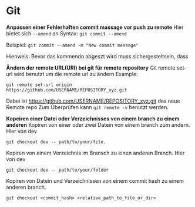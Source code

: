 # Git 

**Anpassen einer Fehlerhaften commit massage vor push zu remote**
Hier bietet sich `--amend` an 
Syntax: `git commit --amend`

Beispiel: `git commit --amend -m "New commit message"`

Hienweis: Bevor das kommendo abgeszt wird muss sichergesteltsein, dass 

**Ändern der remote URL(URI) bei git für remote repository**
Git remote set-url wird benutzt um die remote url zu ändern
Example:

`git remote set-url origin https://github.com/USERNAME/REPOSITORY_xyz.git`

Dabei ist https://github.com/USERNAME/REPOSITORY_xyz.git das neue Remote repo
Zum Überprüfen kann `git remote -v` benutzt werden. 


**Kopeiren einer Datei oder Verzeichnisses von einem branch zu einem anderen**
Kopiren von einer oder zwei Datein von einem branch zum andern. Hier von dev

`git checkout dev -- path/to/your/file.`

Kopiren von einem Verzeichnis im Bransch zu einen anderen Branch. Hier von dev

`git checkout dev -- path/to/your/folder`

Kopiren von Datein und Verzeichnissen von einem commit hash zu einem anderen branch.

`git checkout <commit_hash> <relative_path_to_file_or_dir>`
